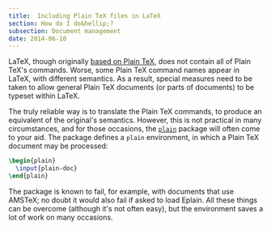 ```yaml
---
title:  Including Plain TeX files in LaTeX
section: How do I do&hellip;?
subsection: Document management
date: 2014-06-10
---
```


LaTeX, though originally [based on Plain TeX](FAQ-LaTeXandPlain.md), does not
contain all of Plain TeX's commands.  Worse, some Plain TeX
command names appear in LaTeX, with different semantics.  As a
result, special measures need to be taken to allow general Plain TeX
documents (or parts of documents) to be typeset within LaTeX.

The truly reliable way is to translate the Plain TeX commands, to
produce an equivalent of the original's semantics.  However, this is
not practical in many circumstances, and for those occasions, the
[`plain`](https://ctan.org/pkg/plain) package will often come to your aid.  The package
defines a `plain` environment, in which a Plain TeX
document may be processed:
```latex
\begin{plain}
  \input{plain-doc}
\end{plain}
```
The package is known to fail, for example, with documents that use
AMSTeX; no doubt it would also fail if asked to load Eplain.
All these things can be overcome (although it's not often easy), but
the environment saves a lot of work on many occasions.

